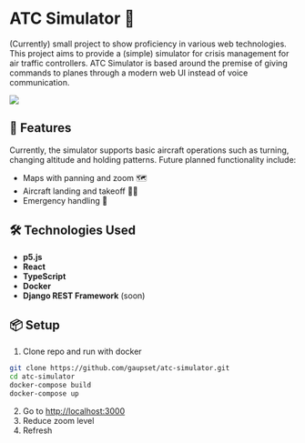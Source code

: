 # ATC Simulator 🛫

(Currently) small project to show proficiency in various web technologies. This project aims to provide a (simple) simulator for crisis management for air traffic controllers. ATC Simulator is based around the premise of giving commands to planes through a modern web UI instead of voice communication.

![](https://i.ibb.co/wJPry8K/image.png)

## 🚀 Features

Currently, the simulator supports basic aircraft operations such as turning, changing altitude and holding patterns. Future planned functionality include:

- Maps with panning and zoom 🗺️
- Aircraft landing and takeoff 🛬🛫
- Emergency handling 🚨

## 🛠️ Technologies Used

- **p5.js**
- **React**
- **TypeScript**
- **Docker**
- **Django REST Framework** (soon)

## 📦 Setup

1. Clone repo and run with docker

```bash
git clone https://github.com/gaupset/atc-simulator.git
cd atc-simulator
docker-compose build
docker-compose up
```

2. Go to [http://localhost:3000](http://localhost:3000)
3. Reduce zoom level
4. Refresh
